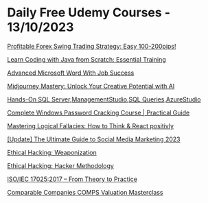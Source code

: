 # Daily Free Udemy Courses - 13/10/2023

[Profitable Forex Swing Trading Strategy: Easy 100-200pips!](https://www.udemy.com/course/the-ultimate-swing-trading-strategy-for-forex-trading/?couponCode=ST4OCT)
[Learn Coding with Java from Scratch: Essential Training](https://www.udemy.com/course/learn-coding-with-java-from-scratch-essential-training-2022/?couponCode=1598E44BBBFB040B86A4)
[Advanced Microsoft Word With Job Success](https://www.udemy.com/course/advanced-microsoft-word-with-job-success/?couponCode=46B2273D0CC5C1E57FC6)
[Midjourney Mastery: Unlock Your Creative Potential with AI](https://www.udemy.com/course/midjourney-mastery-unlock-your-creative-potential-with-ai/?couponCode=0EF37AEE24ECE27CF30B)
[Hands-On SQL Server,ManagementStudio,SQL Queries,AzureStudio](https://www.udemy.com/course/hands-on-sql-servermanagementstudiosql-queriesazurestudio/?couponCode=E0B36AE1D4FAAC6DA7CE)
[Complete Windows Password Cracking Course | Practical Guide](https://www.udemy.com/course/crack-windows-passwords/?couponCode=A38311DE0EBC2A29BE00)
[Mastering Logical Fallacies: How to Think & React positivly](https://www.udemy.com/course/mastering-logical-fallacies-how-to-think-react-positivly/?couponCode=75C71888482249C2957D)
[[Update] The Ultimate Guide to Social Media Marketing 2023](https://www.udemy.com/course/update-the-ultimate-guide-to-social-media-marketing-2023/?couponCode=1BA016F2D352D02FEBE2)
[Ethical Hacking: Weaponization](https://www.udemy.com/course/ethical-hacking-weaponization/?couponCode=HBDFER)
[Ethical Hacking: Hacker Methodology](https://www.udemy.com/course/ethical-hacking-hacker-methodology/?couponCode=HBDFER)
[ISO/IEC 17025:2017 – From Theory to Practice](https://www.udemy.com/course/mastering-isoiec-17025-2017-h/?couponCode=F7079C66DEA0EF9FF596)
[Comparable Companies COMPS Valuation Masterclass](https://www.udemy.com/course/comparable-companies-comps-valuation-masterclass/?couponCode=EDUCBA62)

